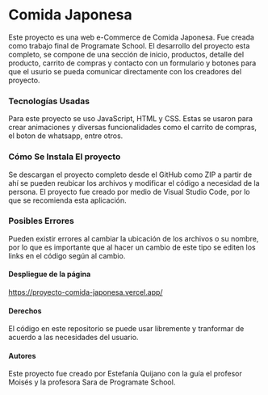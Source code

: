 
# Comida Japonesa

Este proyecto es una web e-Commerce de Comida Japonesa. Fue creada como trabajo final de Programate School. El desarrollo del proyecto esta completo, se compone de una sección de inicio, productos, detalle del producto, carrito de compras y contacto con un formulario y botones para que el usurio se pueda comunicar directamente con los creadores del proyecto.

### Tecnologías Usadas

Para este proyecto se uso JavaScript, HTML y CSS. Estas se usaron para crear animaciones y diversas funcionalidades como el carrito de compras, el boton de whatsapp, entre otros.

### Cómo Se Instala El proyecto

Se descargan el proyecto completo desde el GitHub como ZIP a partir de ahí se pueden reubicar los archivos y modificar el código a necesidad de la persona. El proyecto fue creado por medio de Visual Studio Code, por lo que se recomienda esta aplicación. 

### Posibles Errores

Pueden existir errores al cambiar la ubicación de los archivos o su nombre, por lo que es importante que al hacer un cambio de este tipo se editen los links en el código según al cambio.

#### Despliegue de la página

https://proyecto-comida-japonesa.vercel.app/

#### Derechos

El código en este repositorio se puede usar libremente y tranformar de acuerdo a las necesidades del usuario.

#### Autores

Este proyecto fue creado por Estefanía Quijano con la guía el profesor Moisés y la profesora Sara de Programate School.